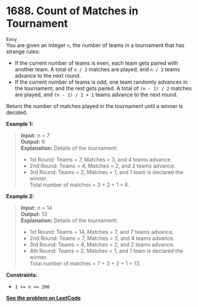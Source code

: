 # 1688. Count of Matches in Tournament

`Easy` <br />
You are given an integer `n`, the number of teams in a tournament that has strange rules:

- If the current number of teams is even, each team gets paired with another team. A total of `n / 2` matches are played, and `n / 2` teams advance to the next round.
- If the current number of teams is odd, one team randomly advances in the tournament, and the rest gets paired. A total of `(n - 1) / 2` matches are played, and `(n - 1) / 2 + 1` teams advance to the next round.

Return the number of matches played in the tournament until a winner is decided.

**Example 1:**

> **Input:** n = 7 <br />
> **Output:** 6 <br />
> **Explanation:** Details of the tournament: <br /> 
> - 1st Round: Teams = 7, Matches = 3, and 4 teams advance. <br />
> - 2nd Round: Teams = 4, Matches = 2, and 2 teams advance. <br />
> - 3rd Round: Teams = 2, Matches = 1, and 1 team is declared the winner. <br />
> Total number of matches = 3 + 2 + 1 = 6.

**Example 2:**

> **Input:** n = 14 <br />
> **Output:** 13 <br />
> **Explanation:** Details of the tournament: <br />
> - 1st Round: Teams = 14, Matches = 7, and 7 teams advance. <br />
> - 2nd Round: Teams = 7, Matches = 3, and 4 teams advance. <br />
> - 3rd Round: Teams = 4, Matches = 2, and 2 teams advance. <br />
> - 4th Round: Teams = 2, Matches = 1, and 1 team is declared the winner. <br />
> Total number of matches = 7 + 3 + 2 + 1 = 13.

**Constraints:**

- `1 <= n <= 200`

[**See the problem on LeetCode**](https://leetcode.com/problems/count-of-matches-in-tournament/)